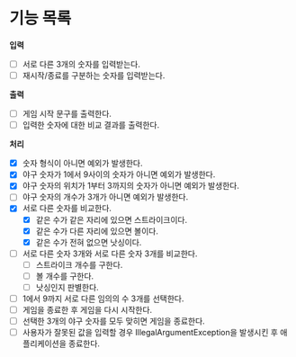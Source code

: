 # 기능 목록

**입력**

- [ ] 서로 다른 3개의 숫자를 입력받는다.
- [ ] 재시작/종료를 구분하는 숫자를 입력받는다.

**출력**

- [ ] 게임 시작 문구를 출력한다.
- [ ] 입력한 숫자에 대한 비교 결과를 출력한다.

**처리**

- [X] 숫자 형식이 아니면 예외가 발생한다.
- [X] 야구 숫자가 1에서 9사이의 숫자가 아니면 예외가 발생한다.
- [X] 야구 숫자의 위치가 1부터 3까지의 숫자가 아니면 예외가 발생한다.
- [ ] 야구 숫자의 개수가 3개가 아니면 예외가 발생한다.
- [X] 서로 다른 숫자를 비교한다.
    - [X] 같은 수가 같은 자리에 있으면 스트라이크이다.
    - [X] 같은 수가 다른 자리에 있으면 볼이다.
    - [X] 같은 수가 전혀 없으면 낫싱이다.
- [ ] 서로 다른 숫자 3개와 서로 다른 숫자 3개를 비교한다.
    - [ ] 스트라이크 개수를 구한다.
    - [ ] 볼 개수를 구한다.
    - [ ] 낫싱인지 판별한다.
- [ ] 1에서 9까지 서로 다른 임의의 수 3개를 선택한다.
- [ ] 게임을 종료한 후 게임을 다시 시작한다.
- [ ] 선택한 3개의 야구 숫자를 모두 맞히면 게임을 종료한다.
- [ ] 사용자가 잘못된 값을 입력할 경우 IllegalArgumentException을 발생시킨 후 애플리케이션을 종료한다.
